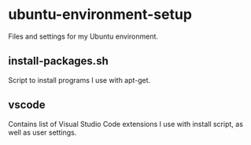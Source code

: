 # ubuntu-environment-setup
Files and settings for my Ubuntu environment.

## install-packages.sh
Script to install programs I use with apt-get.

## vscode
Contains list of Visual Studio Code extensions I use with install script, as well as user settings.
